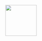 <p align="center"><a href="https://www.qandqcoding.de/" target="_blank"><img src="https://media.discordapp.net/attachments/711927299515088896/1067455740148711504/Code.png?width=70&height=70" width="100"></a></p>
